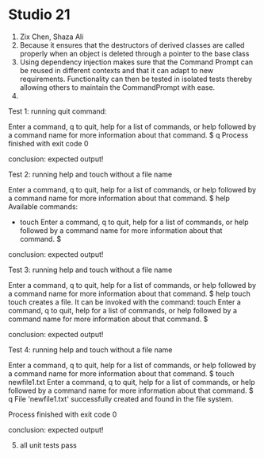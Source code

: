 # Studio 21
1. Zix Chen, Shaza Ali
2. Because it ensures that the destructors of derived classes are called properly when an 
object is deleted through a pointer to the base class
3. Using dependency injection makes sure that the Command Prompt can
be reused in different contexts and that it can adapt to new requirements. 
Functionality can then be tested in isolated tests thereby allowing others to 
maintain the CommandPrompt with ease. 
4. 
Test 1: running quit command:

   Enter a command, q to quit, help for a list of commands, or
   help followed by a command name for more information about that command.
   $ q
   Process finished with exit code 0

conclusion: expected output!

Test 2: running help and touch without a file name

   Enter a command, q to quit, help for a list of commands, or
   help followed by a command name for more information about that command.
   $ help
   Available commands:
   - touch
   Enter a command, q to quit, help for a list of commands, or
   help followed by a command name for more information about that command.
   $

conclusion: expected output!

Test 3: running help and touch without a file name

   Enter a command, q to quit, help for a list of commands, or
   help followed by a command name for more information about that command.
   $ help touch
   touch creates a file. It can be invoked with the command: touch <filename>
   Enter a command, q to quit, help for a list of commands, or
   help followed by a command name for more information about that command.
   $

conclusion: expected output!

Test 4: running help and touch without a file name

   Enter a command, q to quit, help for a list of commands, or
   help followed by a command name for more information about that command.
   $ touch newfile1.txt
   Enter a command, q to quit, help for a list of commands, or
   help followed by a command name for more information about that command.
   $ q
   File 'newfile1.txt' successfully created and found in the file system.
   
   Process finished with exit code 0

conclusion: expected output!

5. all unit tests pass